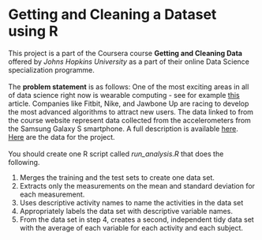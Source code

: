 # Getting and Cleaning a Dataset using R
This project is a part of the Coursera course **Getting and Cleaning Data** offered by *Johns Hopkins University* as a part of their
online Data Science specialization programme.<br/> <br/>
The **problem statement** is as follows:
One of the most exciting areas in all of data science right now is wearable computing - see for example
[this](http://www.insideactivitytracking.com/data-science-activity-tracking-and-the-battle-for-the-worlds-top-sports-brand/)
article.
Companies like Fitbit, Nike, and Jawbone Up are racing to develop the most advanced algorithms to attract new users.
The data linked to from the course website represent data collected from the accelerometers from the Samsung Galaxy S smartphone.
A full description is available [here](http://archive.ics.uci.edu/ml/datasets/Human+Activity+Recognition+Using+Smartphones).\
[Here](https://d396qusza40orc.cloudfront.net/getdata%2Fprojectfiles%2FUCI%20HAR%20Dataset.zip) are the data for the project.<br/><br/>
You should create one R script called *run_analysis.R* that does the following.
1. Merges the training and the test sets to create one data set.
2. Extracts only the measurements on the mean and standard deviation for each measurement.
3. Uses descriptive activity names to name the activities in the data set
4. Appropriately labels the data set with descriptive variable names.
5. From the data set in step 4, creates a second, independent tidy data set
with the average of each variable for each activity and each subject.
